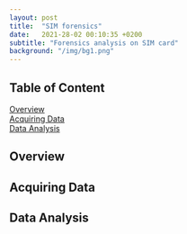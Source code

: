```yaml
---
layout: post
title:  "SIM forensics"
date:   2021-28-02 00:10:35 +0200
subtitle: "Forensics analysis on SIM card"
background: "/img/bg1.png"
---
```


## Table of Content
[Overview](#Overview)   
[Acquiring Data](#acquiring-data)   
[Data Analysis](#data-analysis)   
## Overview

## Acquiring Data

## Data Analysis
